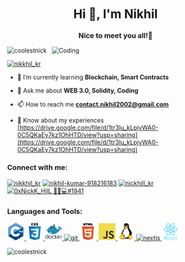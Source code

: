 <h1 align="center">Hi 👋, I'm Nikhil</h1>
<h3 align="center">Nice to meet you all!👀</h3>
<img align="right" alt="Coding" width="400" src="https://i.pinimg.com/originals/81/17/8b/81178b47a8598f0c81c4799f2cdd4057.gif">



<p align="left"> <img src="https://komarev.com/ghpvc/?username=coolestnick&label=Profile%20views&color=0e75b6&style=flat" alt="coolestnick" /> </p>



<p align="left"> <a href="https://twitter.com/nikkhil_kr" target="blank"><img src="https://img.shields.io/twitter/follow/nikkhil_kr?logo=twitter&style=for-the-badge" alt="nikkhil_kr" /></a> </p>

- 🌱 I’m currently learning **Blockchain, Smart Contracts**

- 💬 Ask me about **WEB 3.0, Solidity, Coding**

- 📫 How to reach me **contact.nikhil2002@gmail.com**

- 📄 Know about my experiences [https://drive.google.com/file/d/1tr3lu_kLpjyWA0-0C5QKaEy7kz1OhHTD/view?usp=sharing](https://drive.google.com/file/d/1tr3lu_kLpjyWA0-0C5QKaEy7kz1OhHTD/view?usp=sharing)

<h3 align="left">Connect with me:</h3>
<p align="left">
<a href="https://twitter.com/nikkhil_kr" target="blank"><img align="center" src="https://raw.githubusercontent.com/rahuldkjain/github-profile-readme-generator/master/src/images/icons/Social/twitter.svg" alt="nikkhil_kr" height="30" width="40" /></a>
<a href="https://linkedin.com/in/nikhil-kumar-918216183" target="blank"><img align="center" src="https://raw.githubusercontent.com/rahuldkjain/github-profile-readme-generator/master/src/images/icons/Social/linked-in-alt.svg" alt="nikhil-kumar-918216183" height="30" width="40" /></a>
<a href="https://instagram.com/nickhill_kr" target="blank"><img align="center" src="https://raw.githubusercontent.com/rahuldkjain/github-profile-readme-generator/master/src/images/icons/Social/instagram.svg" alt="nickhill_kr" height="30" width="40" /></a>
<a href="https://discord.gg/0xNickK_HilL 🧑🏽💻#1941" target="blank"><img align="center" src="https://raw.githubusercontent.com/rahuldkjain/github-profile-readme-generator/master/src/images/icons/Social/discord.svg" alt="0xNickK_HilL 🧑🏽💻#1941" height="30" width="40" /></a>
</p>

<h3 align="left">Languages and Tools:</h3>
<p align="left"> <a href="https://www.w3schools.com/cpp/" target="_blank" rel="noreferrer"> <img src="https://raw.githubusercontent.com/devicons/devicon/master/icons/cplusplus/cplusplus-original.svg" alt="cplusplus" width="40" height="40"/> </a> <a href="https://www.w3schools.com/css/" target="_blank" rel="noreferrer"> <img src="https://raw.githubusercontent.com/devicons/devicon/master/icons/css3/css3-original-wordmark.svg" alt="css3" width="40" height="40"/> </a> <a href="https://www.docker.com/" target="_blank" rel="noreferrer"> <img src="https://raw.githubusercontent.com/devicons/devicon/master/icons/docker/docker-original-wordmark.svg" alt="docker" width="40" height="40"/> </a> <a href="https://git-scm.com/" target="_blank" rel="noreferrer"> <img src="https://www.vectorlogo.zone/logos/git-scm/git-scm-icon.svg" alt="git" width="40" height="40"/> </a> <a href="https://www.w3.org/html/" target="_blank" rel="noreferrer"> <img src="https://raw.githubusercontent.com/devicons/devicon/master/icons/html5/html5-original-wordmark.svg" alt="html5" width="40" height="40"/> </a> <a href="https://developer.mozilla.org/en-US/docs/Web/JavaScript" target="_blank" rel="noreferrer"> <img src="https://raw.githubusercontent.com/devicons/devicon/master/icons/javascript/javascript-original.svg" alt="javascript" width="40" height="40"/> </a> <a href="https://www.linux.org/" target="_blank" rel="noreferrer"> <img src="https://raw.githubusercontent.com/devicons/devicon/master/icons/linux/linux-original.svg" alt="linux" width="40" height="40"/> </a> <a href="https://nextjs.org/" target="_blank" rel="noreferrer"> <img src="https://cdn.worldvectorlogo.com/logos/nextjs-2.svg" alt="nextjs" width="40" height="40"/> </a> <a href="https://reactjs.org/" target="_blank" rel="noreferrer"> <img src="https://raw.githubusercontent.com/devicons/devicon/master/icons/react/react-original-wordmark.svg" alt="react" width="40" height="40"/> </a> </p>

<p><img align="center" src="https://github-readme-stats.vercel.app/api/top-langs?username=coolestnick&show_icons=true&locale=en&layout=compact" alt="coolestnick" /></p>
